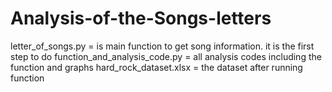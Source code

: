 # Analysis-of-the-Songs-letters

letter_of_songs.py = is main function to get song information. it is the first step to do
function_and_analysis_code.py = all analysis codes including the function and graphs
hard_rock_dataset.xlsx = the dataset after running function
